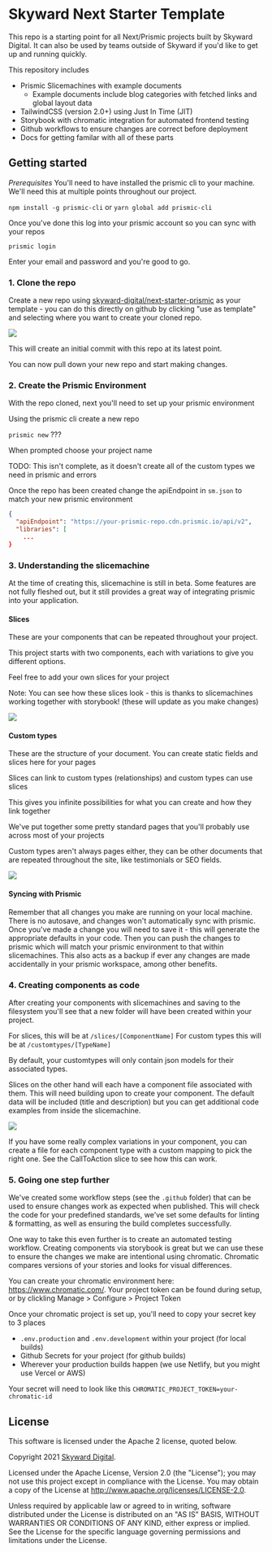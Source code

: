 # Skyward Next Starter Template

This repo is a starting point for all Next/Prismic projects built by Skyward Digital. It can also be used by teams outside of Skyward if you'd like to get up and running quickly.

This repository includes

- Prismic Slicemachines with example documents
  - Example documents include blog categories with fetched links and global layout data
- TailwindCSS (version 2.0+) using Just In Time (JIT)
- Storybook with chromatic integration for automated frontend testing
- Github workflows to ensure changes are correct before deployment
- Docs for getting familar with all of these parts

## Getting started

_Prerequisites_
You'll need to have installed the prismic cli to your machine. We'll need this at multiple points throughout our project.

`npm install -g prismic-cli` or
`yarn global add prismic-cli`

Once you've done this log into your prismic account so you can sync with your repos

`prismic login`

Enter your email and password and you're good to go.

### 1. Clone the repo

Create a new repo using [skyward-digital/next-starter-prismic](https://github.com/skyward-digital/next-starter-prismic) as your template - you can do this directly on github by clicking "use as template" and selecting where you want to create your cloned repo.

![](/docs/images/create-repo.png)

This will create an initial commit with this repo at its latest point.

You can now pull down your new repo and start making changes.

### 2. Create the Prismic Environment

With the repo cloned, next you'll need to set up your prismic environment

Using the prismic cli create a new repo

`prismic new` ???

When prompted choose your project name

TODO: This isn't complete, as it doesn't create all of the custom types we need in prismic and errors

Once the repo has been created change the apiEndpoint in `sm.json` to match your new prismic environment

```sm.json
{
  "apiEndpoint": "https://your-prismic-repo.cdn.prismic.io/api/v2",
  "libraries": [
    ...
}
```

### 3. Understanding the slicemachine

At the time of creating this, slicemachine is still in beta. Some features are not fully fleshed out, but it still provides a great way of integrating prismic into your application.

#### Slices

These are your components that can be repeated throughout your project.

This project starts with two components, each with variations to give you different options.

Feel free to add your own slices for your project

Note: You can see how these slices look - this is thanks to slicemachines working together with storybook! (these will update as you make changes)

![](/docs/images/slices-example.png)

#### Custom types

These are the structure of your document. You can create static fields and slices here for your pages

Slices can link to custom types (relationships) and custom types can use slices

This gives you infinite possibilities for what you can create and how they link together

We've put together some pretty standard pages that you'll probably use across most of your projects

Custom types aren't always pages either, they can be other documents that are repeated throughout the site, like testimonials or SEO fields.

![](/docs/images/custom-types-example.png)

#### Syncing with Prismic

Remember that all changes you make are running on your local machine. There is no autosave, and changes won't automatically sync with prismic. Once you've made a change you will need to save it - this will generate the appropriate defaults in your code. Then you can push the changes to prismic which will match your prismic environment to that within slicemachines. This also acts as a backup if ever any changes are made accidentally in your prismic workspace, among other benefits.

### 4. Creating components as code

After creating your components with slicemachines and saving to the filesystem you'll see that a new folder will have been created within your project.

For slices, this will be at `/slices/[ComponentName]`
For custom types this will be at `/customtypes/[TypeName]`

By default, your customtypes will only contain json models for their associated types.

Slices on the other hand will each have a component file associated with them. This will need building upon to create your component. The default data will be included (title and description) but you can get additional code examples from inside the slicemachine.

![](/docs/images/custom-types-code.png)

If you have some really complex variations in your component, you can create a file for each component type with a custom mapping to pick the right one. See the CallToAction slice to see how this can work.

### 5. Going one step further

We've created some workflow steps (see the `.github` folder) that can be used to ensure changes work as expected when published. This will check the code for your predefined standards, we've set some defaults for linting & formatting, as well as ensuring the build completes successfully.

One way to take this even further is to create an automated testing workflow. Creating components via storybook is great but we can use these to ensure the changes we make are intentional using chromatic. Chromatic compares versions of your stories and looks for visual differences.

You can create your chromatic environment here: https://www.chromatic.com/. Your project token can be found during setup, or by clickling Manage > Configure > Project Token

Once your chromatic project is set up, you'll need to copy your secret key to 3 places

- `.env.production` and `.env.development` within your project (for local builds)
- Github Secrets for your project (for github builds)
- Wherever your production builds happen (we use Netlify, but you might use Vercel or AWS)

Your secret will need to look like this `CHROMATIC_PROJECT_TOKEN=your-chromatic-id`

## License

This software is licensed under the Apache 2 license, quoted below.

Copyright 2021 [Skyward Digital](http://skyward.digital/).

Licensed under the Apache License, Version 2.0 (the "License"); you may not use this project except in compliance with the License. You may obtain a copy of the License at http://www.apache.org/licenses/LICENSE-2.0.

Unless required by applicable law or agreed to in writing, software distributed under the License is distributed on an "AS IS" BASIS, WITHOUT WARRANTIES OR CONDITIONS OF ANY KIND, either express or implied. See the License for the specific language governing permissions and limitations under the License.
